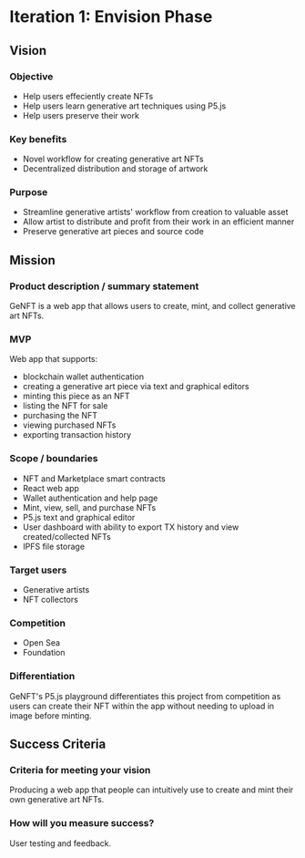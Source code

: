 # Iteration 1: Envision Phase

## Vision
### Objective
- Help users effeciently create NFTs
- Help users learn generative art techniques using P5.js
- Help users preserve their work

### Key benefits
- Novel workflow for creating generative art NFTs
- Decentralized distribution and storage of artwork

### Purpose
- Streamline generative artists' workflow from creation to valuable asset
- Allow artist to distribute and profit from their work in an efficient manner
- Preserve generative art pieces and source code

## Mission
### Product description / summary statement
GeNFT is a web app that allows users to create, mint, and collect generative art NFTs.

### MVP
Web app that supports:
  - blockchain wallet authentication
  - creating a generative art piece via text and graphical editors
  - minting this piece as an NFT
  - listing the NFT for sale
  - purchasing the NFT
  - viewing purchased NFTs
  - exporting transaction history

### Scope / boundaries
- NFT and Marketplace smart contracts
- React web app
- Wallet authentication and help page
- Mint, view, sell, and purchase NFTs
- P5.js text and graphical editor
- User dashboard with ability to export TX history and view created/collected NFTs
- IPFS file storage

### Target users
- Generative artists
- NFT collectors

### Competition
- Open Sea
- Foundation

### Differentiation
GeNFT's P5.js playground differentiates this project from competition as users can create their NFT within the app without needing to upload in image before minting.

## Success Criteria
### Criteria for meeting your vision
Producing a web app that people can intuitively use to create and mint their own generative art NFTs. 

### How will you measure success?
User testing and feedback.
